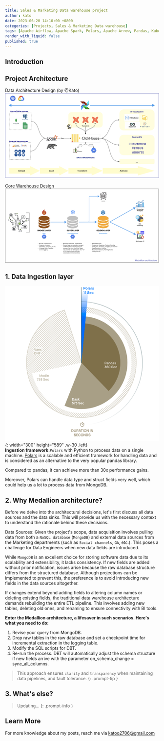 ```yaml
---
title: Sales & Marketing Data warehouse project
author: kato
date: 2023-06-20 14:10:00 +0800
categories: [Projects, Sales & Marketing Data warehouse]
tags: [Apache Airflow, Apache Spark, Polars, Apache Arrow, Pandas, Kubernetes, Helm chart, DBT]
render_with_liquid: false
published: true
---
```


## Introduction

## Project Architecture
Data Architecture Design (by @Kato)
![Data architecture](/assets/post/data-architect-design.png)

Core Warehouse Design
![Warehouse architecture](/assets/post/warehouse-architect.png)

## 1. Data Ingestion layer
![Polars](/assets/post/polars.png){: width="300" height="589" .w-30 .left}
<br>
**Ingestion framework:**`Polars` with Python to process data on a single machine. [Polars](https://pola.rs/) is a scalable and efficient framework for handling data and is considered as an alternative to the very popular pandas library.

Compared to pandas, it can achieve more than 30x performance gains.

Moreover, Polars can handle data type and struct fields very well, which could help us a lot to process data from MongoDB.

<div style="clear:both;"></div> 

## 2. Why Medallion architecture?
Before we delve into the architectural decisions, let's first discuss all data sources and the data sinks. This will provide us with the necessary context to understand the rationale behind these decisions.

Data Sources: Given the project's scope, data acquisition involves pulling data from both a `NoSQL database` (`MongoDB`) and external data sources from the Marketing departments (such as `Social channels`, `GA`, etc.). This poses a challenge for Data Engineers when new data fields are introduced.

While `MongoDB` is an excellent choice for storing software data due to its scalability and extensibility, it lacks consistency. If new fields are added without prior notification, issues arise because the raw database structure differs from the structured database. Although projections can be implemented to prevent this, the preference is to avoid introducing new fields in the data sources altogether.

If changes extend beyond adding fields to altering column names or deleting existing fields, the traditional data warehouse architecture demands rebuilding the entire ETL pipeline. This involves adding new tables, deleting old ones, and renaming to ensure connectivity with BI tools.

**Enter the Medallion architecture, a lifesaver in such scenarios. Here's what you need to do:**
1. Revise your query from MongoDB.
2. Drop raw tables in the raw database and set a checkpoint time for incremental extraction in the logging table.
3. Modify the SQL scripts for DBT.
4. Re-run the process. DBT will automatically adjust the schema structure if new fields arrive with the parameter on_schema_change = sync_all_columns.

> This approach ensures `clarity` and `transparency` when maintaining data pipelines, and fault tolerance.
{: .prompt-tip }

## 3. What's else?

> Updating...
{: .prompt-info }

## Learn More

For more knowledge about my posts, reach me via [katoo2706@gmail.com](mailto:katoo2706@gmail.com)
